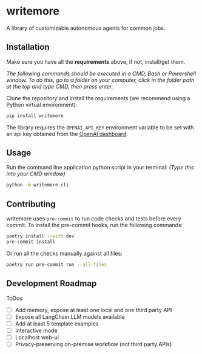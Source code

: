 # writemore

A library of customizable autonomous agents for common jobs.

## Installation

Make sure you have all the **requirements** above, if not, install/get them.

*The following commands should be executed in a CMD, Bash or Powershell window. To do this, go to a folder on your computer, click in the folder path at the top and type CMD, then press enter.*

Clone the repository and install the requirements (we recommend using a Python virtual environment):

```bash
pip install writemore
```

The library requires the `OPENAI_API_KEY` environment variable to be set with an api key obtained from
the [OpenAI dashboard](https://platform.openai.com/account/api-keys).


## Usage

Run the command line application python script in your terminal:
*(Type this into your CMD window)*

```bash
python -m writemore.cli
```

## Contributing

writemore uses `pre-commit` to run code checks and tests before every commit. To install the pre-commit hooks, run the following commands:

```bash
poetry install --with dev
pre-commit install
```

Or run all the checks manually against all files:

```bash
poetry run pre-commit run --all-files
```

## Development Roadmap

ToDos

- [ ] Add memory, expose at least one local and one third party API
- [ ] Expose all LangChain LLM models available
- [ ] Add at least 5 template examples
- [ ] Interactive mode
- [ ] Localhost web-ui
- [ ] Privacy-preserving on-premise workflow (not third party APIs)
